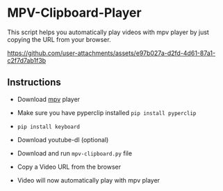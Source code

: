 # MPV-Clipboard-Player
This script helps you automatically play videos with mpv player by just copying the URL from your browser.


https://github.com/user-attachments/assets/e97b027a-d2fd-4d61-87a1-c2f7d7ab1f3b



## Instructions

* Download [mpv](https://mpv.io/) player

* Make sure you have pyperclip installed  `pip install pyperclip`

* `pip install keyboard` 
 
* Download youtube-dl (optional) 
 
* Download and run `mpv-clipboard.py` file

* Copy a Video URL from the browser

* Video will now automatically play with mpv player
